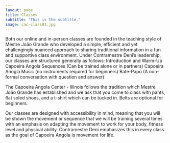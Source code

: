 ```yaml
---
layout: page
title: Classes
subtitle: 'This is the subtitle.'
image: cac-class01.jpg
---
```

Both our online and in-person classes are founded in the teaching style of Mestre João Grande who developed a simple, efficient and yet challengingly nuanced approach to sharing traditional information in a fun and supportive class environment. Under Contramestre Deni’s leadership, our classes are structured generally as follows: 
Introduction and Warm-Up
Capoeira Angola Sequences (Can be trained alone or in partners)
Capoeira Anogla Music (no instruments required for beginners)
Bate-Papo (A non-formal conversation with question and answer)

The Capoeira Angola Center - Illinois follows the tradition which Mestre João Grande has established and we ask that you come to class with pants, flat soled shoes, and a t-shirt which can be tucked in. Belts are optional for beginners. 

Our classes are designed with accessibility in mind, meaning that you will be shown the movement or sequence that we will be training several times with an emphasis on adapting the movement to work for your body, fitness level and physical ability. Contramestre Deni emphasizes this in every class as the goal of Capoeira Angola is movement for life. 

